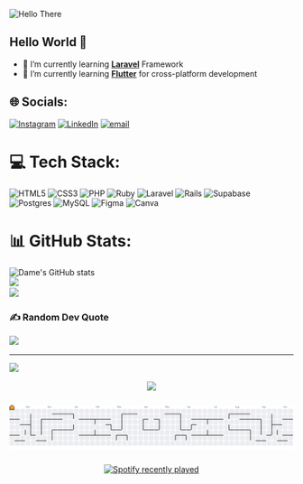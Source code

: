 ![Hello There](https://media0.giphy.com/media/v1.Y2lkPTc5MGI3NjExa2RreDUyM3dmODY0OGRobXpiaHUwcGoxb3h3Z2t6bjRremM5azZ3aiZlcD12MV9pbnRlcm5hbF9naWZfYnlfaWQmY3Q9Zw/8WJw9kAG3wonu/giphy.gif)

## Hello World 👋

<!--
**dmjrmh/dmjrmh** is a ✨ _special_ ✨ repository because its `README.md` (this file) appears on your GitHub profile.

Here are some ideas to get you started:

- 🔭 I’m currently working on ...
- 🌱 I’m currently learning ...
- 👯 I’m looking to collaborate on ...
- 🤔 I’m looking for help with ...
- 💬 Ask me about ...
- 📫 How to reach me: ...
- 😄 Pronouns: ...
- ⚡ Fun fact: ...
-->

- 🌱 I’m currently learning [**Laravel**](https://laravel.com) Framework
- 🌱 I’m currently learning [**Flutter**](https://flutter.dev) for cross-platform development

## 🌐 Socials:

[![Instagram](https://img.shields.io/badge/Instagram-%23E4405F.svg?logo=Instagram&logoColor=white)](https://instagram.com/dmjrmh) [![LinkedIn](https://img.shields.io/badge/LinkedIn-%230077B5.svg?logo=linkedin&logoColor=white)](https://linkedin.com/in/damejeremiah) [![email](https://img.shields.io/badge/Email-D14836?logo=gmail&logoColor=white)](mailto:dame.jeremia27@gmail.com)

# 💻 Tech Stack:

![HTML5](https://img.shields.io/badge/html5-%23E34F26.svg?style=for-the-badge&logo=html5&logoColor=white) ![CSS3](https://img.shields.io/badge/css3-%231572B6.svg?style=for-the-badge&logo=css3&logoColor=white) ![PHP](https://img.shields.io/badge/php-%23777BB4.svg?style=for-the-badge&logo=php&logoColor=white) ![Ruby](https://img.shields.io/badge/ruby-%23CC342D.svg?style=for-the-badge&logo=ruby&logoColor=white) ![Laravel](https://img.shields.io/badge/laravel-%23FF2D20.svg?style=for-the-badge&logo=laravel&logoColor=white) ![Rails](https://img.shields.io/badge/rails-%23CC0000.svg?style=for-the-badge&logo=ruby-on-rails&logoColor=white) ![Supabase](https://img.shields.io/badge/Supabase-3ECF8E?style=for-the-badge&logo=supabase&logoColor=white) ![Postgres](https://img.shields.io/badge/postgres-%23316192.svg?style=for-the-badge&logo=postgresql&logoColor=white) ![MySQL](https://img.shields.io/badge/mysql-4479A1.svg?style=for-the-badge&logo=mysql&logoColor=white) ![Figma](https://img.shields.io/badge/figma-%23F24E1E.svg?style=for-the-badge&logo=figma&logoColor=white) ![Canva](https://img.shields.io/badge/Canva-%2300C4CC.svg?style=for-the-badge&logo=Canva&logoColor=white)

# 📊 GitHub Stats:

![Dame's GitHub stats](https://github-readme-stats.vercel.app/api?username=dmjrmh&show_icons=true&theme=ocean_dark&hide=stars)
<br/>
![](https://nirzak-streak-stats.vercel.app/?user=dmjrmh&theme=dark&hide_border=false)<br/>
![](https://github-readme-stats.vercel.app/api/top-langs/?username=dmjrmh&theme=dark&hide_border=false&include_all_commits=false&count_private=false&layout=compact)

### ✍️ Random Dev Quote

![](https://quotes-github-readme.vercel.app/api?type=horizontal&theme=ocean_dark)

---

[![](https://visitcount.itsvg.in/api?id=dmjrmh&icon=0&color=9)](https://visitcount.itsvg.in)

<!-- Proudly created with GPRM ( https://gprm.itsvg.in ) -->

<div align="center">
  <img src="https://profile-counter.glitch.me/dmjrmh/count.svg?"  />
</div>

###

<picture>
  <source media="(prefers-color-scheme: dark)" srcset="https://raw.githubusercontent.com/dmjrmh/dmjrmh/output/pacman-contribution-graph-dark.svg">
  <source media="(prefers-color-scheme: light)" srcset="https://raw.githubusercontent.com/dmjrmh/dmjrmh/output/pacman-contribution-graph.svg">
  <img alt="pacman contribution graph" src="https://raw.githubusercontent.com/dmjrmh/dmjrmh/output/pacman-contribution-graph.svg">
</picture>

###

<div align="center">
  <a href="https://open.spotify.com/user/cnjteb87t1mjvhu0eicogxuv4">
    <img src="https://spotify-recently-played-readme.vercel.app/api?user=cnjteb87t1mjvhu0eicogxuv4&count=5&unique=true" alt="Spotify recently played"  />
  </a>
</div>

###
